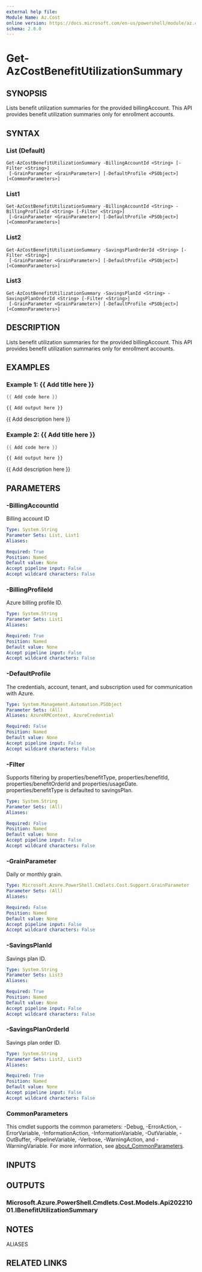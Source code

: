 ```yaml
---
external help file:
Module Name: Az.Cost
online version: https://docs.microsoft.com/en-us/powershell/module/az.cost/get-azcostbenefitutilizationsummary
schema: 2.0.0
---
```


# Get-AzCostBenefitUtilizationSummary

## SYNOPSIS
Lists benefit utilization summaries for the provided billingAccount.
This API provides benefit utilization summaries only for enrollment accounts.

## SYNTAX

### List (Default)
```
Get-AzCostBenefitUtilizationSummary -BillingAccountId <String> [-Filter <String>]
 [-GrainParameter <GrainParameter>] [-DefaultProfile <PSObject>] [<CommonParameters>]
```

### List1
```
Get-AzCostBenefitUtilizationSummary -BillingAccountId <String> -BillingProfileId <String> [-Filter <String>]
 [-GrainParameter <GrainParameter>] [-DefaultProfile <PSObject>] [<CommonParameters>]
```

### List2
```
Get-AzCostBenefitUtilizationSummary -SavingsPlanOrderId <String> [-Filter <String>]
 [-GrainParameter <GrainParameter>] [-DefaultProfile <PSObject>] [<CommonParameters>]
```

### List3
```
Get-AzCostBenefitUtilizationSummary -SavingsPlanId <String> -SavingsPlanOrderId <String> [-Filter <String>]
 [-GrainParameter <GrainParameter>] [-DefaultProfile <PSObject>] [<CommonParameters>]
```

## DESCRIPTION
Lists benefit utilization summaries for the provided billingAccount.
This API provides benefit utilization summaries only for enrollment accounts.

## EXAMPLES

### Example 1: {{ Add title here }}
```powershell
{{ Add code here }}
```

```output
{{ Add output here }}
```

{{ Add description here }}

### Example 2: {{ Add title here }}
```powershell
{{ Add code here }}
```

```output
{{ Add output here }}
```

{{ Add description here }}

## PARAMETERS

### -BillingAccountId
Billing account ID

```yaml
Type: System.String
Parameter Sets: List, List1
Aliases:

Required: True
Position: Named
Default value: None
Accept pipeline input: False
Accept wildcard characters: False
```

### -BillingProfileId
Azure billing profile ID.

```yaml
Type: System.String
Parameter Sets: List1
Aliases:

Required: True
Position: Named
Default value: None
Accept pipeline input: False
Accept wildcard characters: False
```

### -DefaultProfile
The credentials, account, tenant, and subscription used for communication with Azure.

```yaml
Type: System.Management.Automation.PSObject
Parameter Sets: (All)
Aliases: AzureRMContext, AzureCredential

Required: False
Position: Named
Default value: None
Accept pipeline input: False
Accept wildcard characters: False
```

### -Filter
Supports filtering by properties/benefitType, properties/benefitId, properties/benefitOrderId and properties/usageDate.
properties/benefitType is defaulted to savingsPlan.

```yaml
Type: System.String
Parameter Sets: (All)
Aliases:

Required: False
Position: Named
Default value: None
Accept pipeline input: False
Accept wildcard characters: False
```

### -GrainParameter
Daily or monthly grain.

```yaml
Type: Microsoft.Azure.PowerShell.Cmdlets.Cost.Support.GrainParameter
Parameter Sets: (All)
Aliases:

Required: False
Position: Named
Default value: None
Accept pipeline input: False
Accept wildcard characters: False
```

### -SavingsPlanId
Savings plan ID.

```yaml
Type: System.String
Parameter Sets: List3
Aliases:

Required: True
Position: Named
Default value: None
Accept pipeline input: False
Accept wildcard characters: False
```

### -SavingsPlanOrderId
Savings plan order ID.

```yaml
Type: System.String
Parameter Sets: List2, List3
Aliases:

Required: True
Position: Named
Default value: None
Accept pipeline input: False
Accept wildcard characters: False
```

### CommonParameters
This cmdlet supports the common parameters: -Debug, -ErrorAction, -ErrorVariable, -InformationAction, -InformationVariable, -OutVariable, -OutBuffer, -PipelineVariable, -Verbose, -WarningAction, and -WarningVariable. For more information, see [about_CommonParameters](http://go.microsoft.com/fwlink/?LinkID=113216).

## INPUTS

## OUTPUTS

### Microsoft.Azure.PowerShell.Cmdlets.Cost.Models.Api20221001.IBenefitUtilizationSummary

## NOTES

ALIASES

## RELATED LINKS

